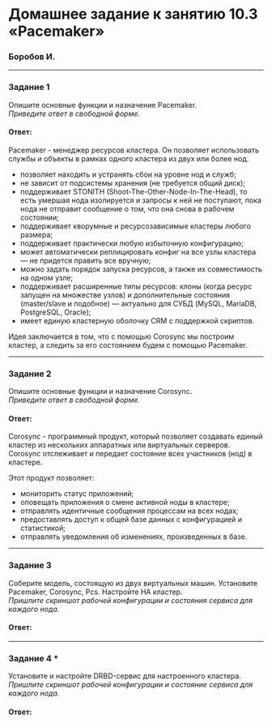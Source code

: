 # Домашнее задание к занятию 10.3 «Pacemaker»
### Боробов И.
---

### Задание 1

Опишите основные функции и назначение Pacemaker.  
*Приведите ответ в свободной форме.*

#### Ответ:
Pacemaker - менеджер ресурсов кластера. Он позволяет использовать службы и объекты в рамках одного кластера из двух или более нод.  
- позволяет находить и устранять сбои на уровне нод и служб;
- не зависит от подсистемы хранения (не требуется общий диск);
- поддерживает STONITH (Shoot-The-Other-Node-In-The-Head), то есть умершая нода изолируется и запросы к ней не поступают, пока нода не отправит сообщение о том, что она снова в рабочем состоянии;
- поддерживает кворумные и ресурсозависимые кластеры любого размера;
- поддерживает практически любую избыточную конфигурацию;
- может автоматически реплицировать конфиг на все узлы кластера — не придется править все вручную;
- можно задать порядок запуска ресурсов, а также их совместимость на одном узле;
- поддерживает расширенные типы ресурсов: клоны (когда ресурс запущен на множестве узлов) и дополнительные состояния (master/slave и подобное) — актуально для СУБД (MySQL, MariaDB, PostgreSQL, Oracle);
- имеет единую кластерную оболочку CRM с поддержкой скриптов.  

Идея заключается в том, что с помощью Corosync мы построим кластер, а следить за его состоянием будем с помощью Pacemaker.

---

### Задание 2

Опишите основные функции и назначение Corosync.  
*Приведите ответ в свободной форме.*

#### Ответ:
Corosync - программный продукт, который позволяет создавать единый кластер из нескольких аппаратных или виртуальных серверов. Corosync отслеживает и передает состояние всех участников (нод) в кластере.  

Этот продукт позволяет:  
- мониторить статус приложений;
- оповещать приложения о смене активной ноды в кластере;
- отправлять идентичные сообщения процессам на всех нодах;
- предоставлять доступ к общей базе данных с конфигурацией и статистикой;
- отправлять уведомления об изменениях, произведенных в базе.

---

### Задание 3

Соберите модель, состоящую из двух виртуальных машин. Установите Pacemaker, Corosync, Pcs. Настройте HA кластер.  
*Пришлите скриншот рабочей конфигурации и состояния сервиса для каждого нода.*

#### Ответ:

---

### Задание 4 *

Установите и настройте DRBD-сервис для настроенного кластера.  
*Пришлите скриншот рабочей конфигурации и состояние сервиса для каждого нода.*

#### Ответ:
